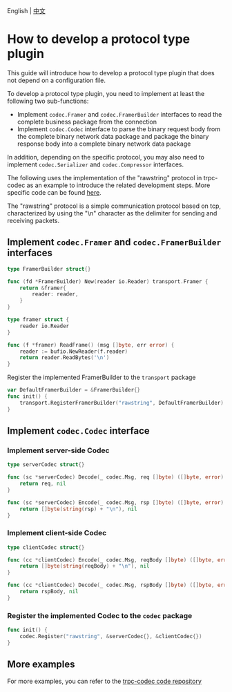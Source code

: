 English | [中文](protocol_zh_CN.md)

# How to develop a protocol type plugin

This guide will introduce how to develop a protocol type plugin that does not depend on a configuration file.

To develop a protocol type plugin, you need to implement at least the following two sub-functions:

- Implement `codec.Framer` and `codec.FramerBuilder` interfaces to read the complete business package from the connection
- Implement `codec.Codec` interface to parse the binary request body from the complete binary network data package and package the binary response body into a complete binary network data package

In addition, depending on the specific protocol, you may also need to implement `codec.Serializer` and `codec.Compressor` interfaces.

The following uses the implementation of the "rawstring" protocol in trpc-codec as an example to introduce the related development steps. More specific code can be found [here](https://github.com/trpc-ecosystem/go-codec/tree/main/rawstring).

The "rawstring" protocol is a simple communication protocol based on tcp, characterized by using the "\n" character as the delimiter for sending and receiving packets.

## Implement `codec.Framer` and `codec.FramerBuilder` interfaces

```go
type FramerBuilder struct{}

func (fd *FramerBuilder) New(reader io.Reader) transport.Framer {
    return &framer{
        reader: reader,
    }
}

type framer struct {
    reader io.Reader
}

func (f *framer) ReadFrame() (msg []byte, err error) {
    reader := bufio.NewReader(f.reader)
    return reader.ReadBytes('\n')
}
```

Register the implemented FramerBuilder to the `transport` package

```go
var DefaultFramerBuilder = &FramerBuilder{}
func init() {
    transport.RegisterFramerBuilder("rawstring", DefaultFramerBuilder)
}
```

## Implement `codec.Codec` interface

### Implement server-side Codec

```go
type serverCodec struct{}

func (sc *serverCodec) Decode(_ codec.Msg, req []byte) ([]byte, error) {
    return req, nil
}

func (sc *serverCodec) Encode(_ codec.Msg, rsp []byte) ([]byte, error) {
    return []byte(string(rsp) + "\n"), nil
}
```

### Implement client-side Codec

```go
type clientCodec struct{}

func (cc *clientCodec) Encode(_ codec.Msg, reqBody []byte) ([]byte, error) {
    return []byte(string(reqBody) + "\n"), nil
}

func (cc *clientCodec) Decode(_ codec.Msg, rspBody []byte) ([]byte, error) {
    return rspBody, nil
}
```

### Register the implemented Codec to the `codec` package

```go
func init() {
	codec.Register("rawstring", &serverCodec{}, &clientCodec{})
}
```

## More examples

For more examples, you can refer to the [trpc-codec code repository](https://github.com/trpc-ecosystem/go-codec)
